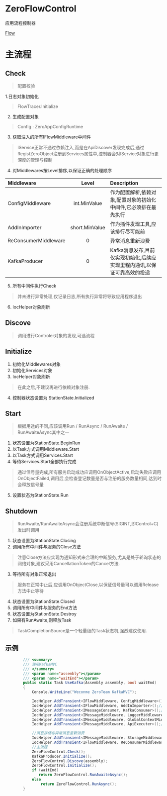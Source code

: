 # ZeroFlowControl


应用流程控制器


[Flow](https://github.com/ZeroTeam-Net/MessageMVC/blob/master/doc/Flow.png?raw=true)


# 主流程


## Check
> 配置校验


1.日志对象初始化
>  FlowTracer.Initialize

2. 生成配置对象
> Config : ZeroAppConfigRuntime

3. 获取注入的所有IFlowMiddleware中间件
> IService正常不通过依赖注入,而是在ApiDiscover发现完成后,通过RegistZeroObject注册到Services属性中,控制器会对IService对象进行更深度的管理与控制

4. 对Middlewares按Level排序,以保证正确的处理顺序

|Middleware|Level|Description|
|:-|:-:|:-|
|ConfigMiddleware|int.MinValue|作为配置解析,依赖对象,配置对象的初始化中间件,它必须排在最先执行|
|AddInImporter|short.MinValue|作为插件发现工具,应该排行尽可能前|
|ReConsumerMiddleware|0|异常消息重新浪费|
|KafkaProducer|0|Kafka消息发布,目前仅实现初始化,后续应实现里程内通讯,以保证可靠高效的投递|

5. 所有中间件执行Check
> 并未进行异常处理,仅记录日志,所有执行异常将导致应用程序退出

6. IocHelper对象刷新

## Discove
> 调用进行Controler对象的发现,可选流程

## Initialize

1. 初始化Middlewares对象
2. 初始化Services对象
3. IocHelper对象刷新
> 在此之后,不建议再进行依赖对象注册.
4. 控制器状态设置为 StationState.Initialized

## Start
> 根据用途的不同,应该调用Run / RunAsync / RunAwaite / RunAwaiteAsync其中之一

1. 状态设置为StationState.BeginRun
2. 以Task方式调用Middleware.Start
3. 以Task方式调用Services.Start
4. 等待Services.Start全部执行完成
> 通过信号量完成,所有服务启动成功应调用OnObjectActive,启动失败应调用OnObjectFailed,调用后,会检查登记数量是否与注册的服务数量相同,达到时会释放信号量

5. 设置状态为StationState.Run

## Shutdown
> RunAwaite/RunAwaiteAsync会注册系统中断信号(SIGINT,即Control+C)发出时调用

1. 状态设置为StationState.Closing
2. 调用所有中间件与服务的Close方法
> 注意Close方法应实现为通知形式来合理的中断服务,尤其是处于轮询状态的网络对象,建议采用CancellationToken的Cancel方法.

3. 等待所有对象正常退出
> 服务在正常中止后,应调用OnObjectClose,以保证信号量可以调用Release方法中止等待

4. 状态设置为StationState.Closed
5. 调用所有中间件与服务的End方法
6. 状态设置为StationState.Destroy
7. 如果有RunAwaite,则释放Task
> TaskCompletionSource是一个轻量级的Task状态机,强烈建议使用.


## 示例

```csharp
        /// <summary>
        /// 使用KafkaMVC
        /// </summary>
        /// <param name="assembly"></param>
        /// <param name="waitEnd"></param>
        public static Task UseKafka(Assembly assembly, bool waitEnd)
        {
            Console.WriteLine("Weconme ZeroTeam KafkaMVC");

            IocHelper.AddTransient<IFlowMiddleware, ConfigMiddleware>();//配置\依赖对象初始化,系统配置获取
            IocHelper.AddTransient<IFlowMiddleware, AddInImporter>();//插件载入
            IocHelper.AddTransient<IMessageConsumer, KafkaConsumer>();//采用Kafka消费客户端
            IocHelper.AddTransient<IMessageMiddleware, LoggerMiddleware>();//启用日志
            IocHelper.AddTransient<IMessageMiddleware, GlobalContextMiddleware>();//启用全局上下文
            IocHelper.AddTransient<IMessageMiddleware, ApiExecuter>();//API路由与执行

            //消息存储与异常消息重新消费
            IocHelper.AddTransient<IMessageMiddleware, StorageMiddleware>();
            IocHelper.AddTransient<IFlowMiddleware, ReConsumerMiddleware>();
            //主流程
            ZeroFlowControl.Check();
            KafkaProducer.Initialize();
            ZeroFlowControl.Discove(assembly);
            ZeroFlowControl.Initialize();
            if (waitEnd)
               return ZeroFlowControl.RunAwaiteAsync();
            else
                return ZeroFlowControl.RunAsync();
        }
```







